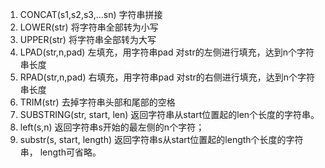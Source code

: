 1. CONCAT(s1,s2,s3,...sn)  字符串拼接
2. LOWER(str)    将字符串全部转为小写
3. UPPER(str)    将字符串全部转为大写
4. LPAD(str,n,pad)  左填充，用字符串pad 对str的左侧进行填充，达到n个字符串长度
5. RPAD(str,n,pad)  右填充，用字符串pad 对str的右侧进行填充，达到n个字符串长度
6. TRIM(str)        去掉字符串头部和尾部的空格
7. SUBSTRING(str, start, len)  返回字符串从start位置起的len个长度的字符串。
8. left(s,n) 返回字符串s开始的最左侧的n个字符；
9. substr(s, start, length) 返回字符串s从start位置起的length个长度的字符串， length可省略。